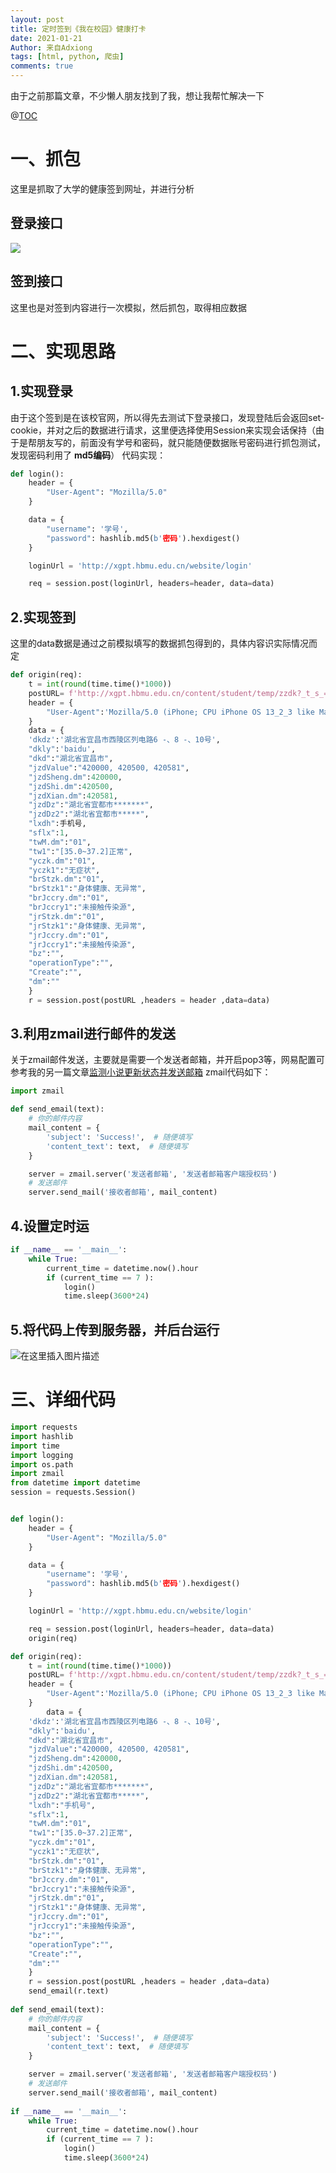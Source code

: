 ```yaml
---
layout: post
title: 定时签到《我在校园》健康打卡
date: 2021-01-21
Author: 来自Adxiong
tags: [html, python, 爬虫]
comments: true
---
```

由于之前那篇文章，不少懒人朋友找到了我，想让我帮忙解决一下
<!-- more -->

@[TOC](设计思路)

# 一、抓包
这里是抓取了大学的健康签到网址，并进行分析
## 登录接口
![](https://img-blog.csdnimg.cn/20210121113330213.png?x-oss-process=image/watermark,type_ZmFuZ3poZW5naGVpdGk,shadow_10,text_aHR0cHM6Ly9ibG9nLmNzZG4ubmV0L3FxXzIxNDg0OTM1,size_16,color_FFFFFF,t_70#pic_center)

## 签到接口
这里也是对签到内容进行一次模拟，然后抓包，取得相应数据
# 二、实现思路
## 1.实现登录
由于这个签到是在该校官网，所以得先去测试下登录接口，发现登陆后会返回set-cookie，并对之后的数据进行请求，这里便选择使用Session来实现会话保持（由于是帮朋友写的，前面没有学号和密码，就只能随便数据账号密码进行抓包测试，发现密码利用了 **md5编码**）
代码实现：
```python
def login():
    header = {
        "User-Agent": "Mozilla/5.0"
    }

    data = {
        "username": '学号',
        "password": hashlib.md5(b'密码').hexdigest()
    }

    loginUrl = 'http://xgpt.hbmu.edu.cn/website/login'

    req = session.post(loginUrl, headers=header, data=data)
```
## 2.实现签到
这里的data数据是通过之前模拟填写的数据抓包得到的，具体内容识实际情况而定
```python
def origin(req):
    t = int(round(time.time()*1000))
    postURL= f'http://xgpt.hbmu.edu.cn/content/student/temp/zzdk?_t_s_={t}'
    header = {
        "User-Agent":'Mozilla/5.0 (iPhone; CPU iPhone OS 13_2_3 like Mac OS X) AppleWebKit/605.1.15 (KHTML, like Gecko) Version/13.0.3 Mobile/15E148 Safari/604.1'
    }
    data = {
    'dkdz':'湖北省宜昌市西陵区列电路6 -、8 -、10号',
    "dkly":'baidu',
    "dkd":"湖北省宜昌市",
    "jzdValue":"420000, 420500, 420581",
    "jzdSheng.dm":420000,
    "jzdShi.dm":420500,
    "jzdXian.dm":420581,
    "jzdDz":"湖北省宜都市*******",
    "jzdDz2":"湖北省宜都市*****",
    "lxdh":手机号,
    "sflx":1,
    "twM.dm":"01",
    "tw1":"[35.0~37.2]正常",
    "yczk.dm":"01",
    "yczk1":"无症状",
    "brStzk.dm":"01",
    "brStzk1":"身体健康、无异常",
    "brJccry.dm":"01",
    "brJccry1":"未接触传染源",
    "jrStzk.dm":"01",
    "jrStzk1":"身体健康、无异常",
    "jrJccry.dm":"01",
    "jrJccry1":"未接触传染源",
    "bz":"",
    "operationType":"",
    "Create":"",
    "dm":""
    }
    r = session.post(postURL ,headers = header ,data=data)
```

## 3.利用zmail进行邮件的发送
关于zmail邮件发送，主要就是需要一个发送者邮箱，并开启pop3等，网易配置可参考我的另一篇文章[监测小说更新状态并发送邮箱](https://blog.csdn.net/qq_21484935/article/details/103461778)
zmail代码如下：
```python
import zmail

def send_email(text):
    # 你的邮件内容
    mail_content = {
        'subject': 'Success!',  # 随便填写
        'content_text': text,  # 随便填写
    }

    server = zmail.server('发送者邮箱', '发送者邮箱客户端授权码')
    # 发送邮件
    server.send_mail('接收者邮箱', mail_content)
```
## 4.设置定时运
```python
if __name__ == '__main__':
    while True:
        current_time = datetime.now().hour
        if (current_time == 7 ):
            login()
        	time.sleep(3600*24)
```
## 5.将代码上传到服务器，并后台运行
![在这里插入图片描述](https://img-blog.csdnimg.cn/20210121114626425.png#pic_center)


# 三、详细代码
```python
import requests
import hashlib
import time
import logging
import os.path
import zmail
from datetime import datetime
session = requests.Session()


def login():
    header = {
        "User-Agent": "Mozilla/5.0"
    }

    data = {
        "username": '学号',
        "password": hashlib.md5(b'密码').hexdigest()
    }

    loginUrl = 'http://xgpt.hbmu.edu.cn/website/login'

    req = session.post(loginUrl, headers=header, data=data)
    origin(req)

def origin(req):
    t = int(round(time.time()*1000))
    postURL= f'http://xgpt.hbmu.edu.cn/content/student/temp/zzdk?_t_s_={t}'
    header = {
        "User-Agent":'Mozilla/5.0 (iPhone; CPU iPhone OS 13_2_3 like Mac OS X) AppleWebKit/605.1.15 (KHTML, like Gecko) Version/13.0.3 Mobile/15E148 Safari/604.1'
    }
        data = {
    'dkdz':'湖北省宜昌市西陵区列电路6 -、8 -、10号',
    "dkly":'baidu',
    "dkd":"湖北省宜昌市",
    "jzdValue":"420000, 420500, 420581",
    "jzdSheng.dm":420000,
    "jzdShi.dm":420500,
    "jzdXian.dm":420581,
    "jzdDz":"湖北省宜都市*******",
    "jzdDz2":"湖北省宜都市*****",
    "lxdh":"手机号",
    "sflx":1,
    "twM.dm":"01",
    "tw1":"[35.0~37.2]正常",
    "yczk.dm":"01",
    "yczk1":"无症状",
    "brStzk.dm":"01",
    "brStzk1":"身体健康、无异常",
    "brJccry.dm":"01",
    "brJccry1":"未接触传染源",
    "jrStzk.dm":"01",
    "jrStzk1":"身体健康、无异常",
    "jrJccry.dm":"01",
    "jrJccry1":"未接触传染源",
    "bz":"",
    "operationType":"",
    "Create":"",
    "dm":""
    }
    r = session.post(postURL ,headers = header ,data=data)
    send_email(r.text)
    
def send_email(text):
    # 你的邮件内容
    mail_content = {
        'subject': 'Success!',  # 随便填写
        'content_text': text,  # 随便填写
    }

    server = zmail.server('发送者邮箱', '发送者邮箱客户端授权码')
    # 发送邮件
    server.send_mail('接收者邮箱', mail_content)
    
if __name__ == '__main__':
    while True:
        current_time = datetime.now().hour
        if (current_time == 7 ):
            login()
        	time.sleep(3600*24)
```